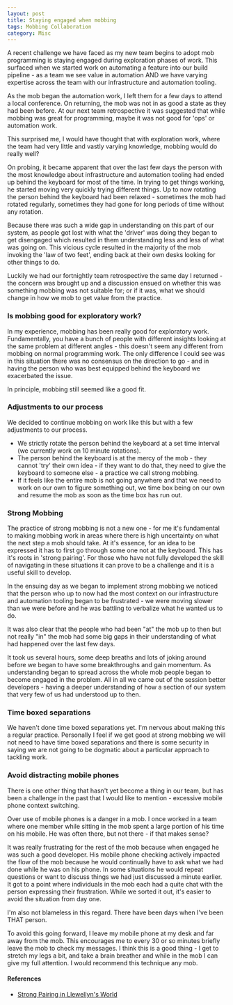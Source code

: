 ```yaml
---
layout: post
title: Staying engaged when mobbing
tags: Mobbing Collaboration
category: Misc
---
```


A recent challenge we have faced as my new team begins to adopt mob programming is staying engaged during exploration phases of work. This surfaced when we started work on automating a feature into our build pipeline - as a team we see value in automation AND we have varying expertise across the team with our infrastructure and automation tooling.

As the mob began the automation work, I left them for a few days to attend a local conference. On returning, the mob was not in as good a state as they had been before. At our next team retrospective it was suggested that while mobbing was great for programming, maybe it was not good for 'ops' or automation work.

This surprised me, I would have thought that with exploration work, where the team had very little and vastly varying knowledge, mobbing would do really well?

On probing, it became apparent that over the last few days the person with the most knowledge about infrastructure and automation tooling had ended up behind the keyboard for most of the time. In trying to get things working, he started moving very quickly trying different things. Up to now rotating the person behind the keyboard had been relaxed - sometimes the mob had rotated regularly, sometimes they had gone for long periods of time without any rotation. 

Because there was such a wide gap in understanding on this part of our system, as people got lost with what the 'driver' was doing they began to get disengaged which resulted in them understanding less and less of what was going on. This vicious cycle resulted in the majority of the mob invoking the 'law of two feet', ending back at their own desks looking for other things to do.

Luckily we had our fortnightly team retrospective the same day I returned - the concern was brought up and a discussion ensued on whether this was something mobbing was not suitable for; or if it was, what we should change in how we mob to get value from the practice.

### Is mobbing good for exploratory work?

In my experience, mobbing has been really good for exploratory work. Fundamentally, you have a bunch of people with different insights looking at the same problem at different angles - this doesn't seem any different from mobbing on normal programming work. The only difference I could see was in this situation there was no consensus on the direction to go - and in having the person who was best equipped behind the keyboard we exacerbated the issue.

In principle, mobbing still seemed like a good fit.

### Adjustments to our process

We decided to continue mobbing on work like this but with a few adjustments to our process.

- We strictly rotate the person behind the keyboard at a set time interval (we currently work on 10 minute rotations).  
- The person behind the keyboard is at the mercy of the mob - they cannot 'try' their own idea - if they want to do that, they need to give the keyboard to someone else - a practice we call strong mobbing.  
- If it feels like the entire mob is not going anywhere and that we need to work on our own to figure something out, we time box being on our own and resume the mob as soon as the time box has run out.  

### Strong Mobbing 

The practice of strong mobbing is not a new one - for me it's fundamental to making mobbing work in areas where there is high uncertainty on what the next step a mob should take. At it's essence, for an idea to be expressed it has to first go through some one not at the keyboard. This has it's roots in 'strong pairing'. For those who have not fully developed the skill of navigating in these situations it can prove to be a challenge and it is a useful skill to develop. 

In the ensuing day as we began to implement strong mobbing we noticed that the person who up to now had the most context on our infrastructure and automation tooling began to be frustrated - we were moving slower than we were before and he was battling to verbalize what he wanted us to do. 

It was also clear that the people who had been "at" the mob up to then but not really "in" the mob had some big gaps in their understanding of what had happened over the last few days. 

It took us several hours, some deep breaths and lots of joking around before we began to have some breakthroughs and gain momentum. As understanding began to spread across the whole mob people began to become engaged in the problem. All in all we came out of the session better developers - having a deeper understanding of how a section of our system that very few of us had understood up to then.

### Time boxed separations

We haven't done time boxed separations yet. I'm nervous about making this a regular practice. Personally I feel if we get good at strong mobbing we will not need to have time boxed separations and there is some security in saying we are not going to be dogmatic about a particular approach to tackling work.

### Avoid distracting mobile phones

There is one other thing that hasn't yet become a thing in our team, but has been a challenge in the past that I would like to mention - excessive mobile phone context switching.

Over use of mobile phones is a danger in a mob. I once worked in a team where one member while sitting in the mob spent a large portion of his time on his mobile. He was often there, but not there - if that makes sense? 

It was really frustrating for the rest of the mob because when engaged he was such a good developer. His mobile phone checking actively impacted the flow of the mob because he would continually have to ask what we had done while he was on his phone. In some situations he would repeat questions or want to discuss things we had just discussed a minute earlier. It got to a point where individuals in the mob each had a quite chat with the person expressing their frustration. While we sorted it out, it's easier to avoid the situation from day one.

I'm also not blameless in this regard. There have been days when I've been THAT person.

To avoid this going forward, I leave my mobile phone at my desk and far away from the mob. This encourages me to every 30 or so minutes briefly leave the mob to check my messages. I think this is a good thing - I get to stretch my legs a bit, and take a brain breather and while in the mob I can give my full attention. I would recommend this technique any mob.


#### References

- [Strong Pairing in Llewellyn's World](http://llewellynfalco.blogspot.co.nz/2014/06/llewellyns-strong-style-pairing.html)
